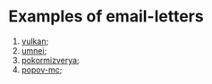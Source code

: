 # Examples of email-letters

1. [vulkan](https://thebelko.github.io/emails/vulkan/email.html);
2. [umnei](https://thebelko.github.io/emails/umnei/index.html);
3. [pokormizverya](https://thebelko.github.io/emails/pokormizverya/lost-client.html);
4. [popov-mc](https://thebelko.github.io/emails/popov-mc/email.html);




